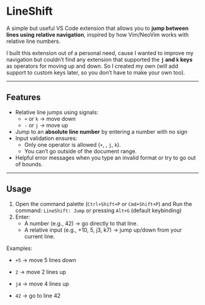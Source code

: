 # LineShift

A simple but useful VS Code extension that allows you to **jump between lines using relative navigation**, inspired by how Vim/NeoVim works with relative line numbers.

I built this extension out of a personal need, cause I wanted to improve my navigation but couldn’t find any extension that supported the **`j` and `k` keys** as operators for moving up and down. So I created my own (will add support to custom keys later, so you don’t have to make your own too).

---

## Features

- Relative line jumps using signals:
  - `+` or `k` → move down
  - `-` or `j` → move up
- Jump to an **absolute line number** by entering a number with no sign
- Input validation ensures:
  - Only one operator is allowed (`+`, , `j`, `k`).
  - You can’t go outside of the document range.
- Helpful error messages when you type an invalid format or try to go out of bounds.

---

## Usage

1. Open the command palette (`Ctrl+Shift+P` or `Cmd+Shift+P`) and Run the command: `LineShift: Jump` or pressing `Alt+G` (default keybinding)
2. Enter:
   - A number (e.g., 42) → go directly to that line.
   - A relative input (e.g., +10, 5, j3, k7) → jump up/down from your current line.

Examples:

- `+5` → move 5 lines down
- `2` → move 2 lines up

- `j4` → move 4 lines up
- `42` → go to line 42
